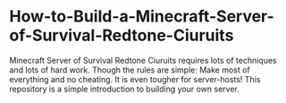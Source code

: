 # How-to-Build-a-Minecraft-Server-of-Survival-Redtone-Ciuruits
Minecraft Server of Survival Redtone Ciuruits requires lots of techniques and lots of hard work. Though the rules are simple: Make most of everything and no cheating. It is even tougher for server-hosts! This repository is a simple introduction to building your own server.
